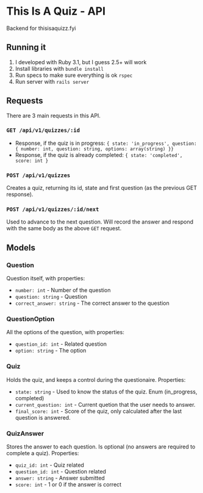 # This Is A Quiz - API

Backend for thisisaquizz.fyi

## Running it

1. I developed with Ruby 3.1, but I guess 2.5+ will work
2. Install libraries with `bundle install`
3. Run specs to make sure everything is ok `rspec`
4. Run server with `rails server`

## Requests

There are 3 main requests in this API.

### `GET /api/v1/quizzes/:id`

- Response, if the quiz is in progress: `{ state: 'in_progress', question: { number: int, question: string, options: array(string) }}`
- Response, if the quiz is already completed: `{ state: 'completed', score: int }`

### `POST /api/v1/quizzes`

Creates a quiz, returning its id, state and first question (as the previous GET response).

### `POST /api/v1/quizzes/:id/next`

Used to advance to the next question. Will record the answer and respond with the same body as the above `GET` request.

## Models

### Question

Question itself, with properties:
- `number: int` - Number of the question
- `question: string` - Question
- `correct_answer: string` - The correct answer to the question

### QuestionOption

All the options of the question, with properties:
- `question_id: int` - Related question
- `option: string` - The option

### Quiz

Holds the quiz, and keeps a control during the questionaire. Properties:
- `state: string` - Used to know the status of the quiz. Enum (in_progress, completed)
- `current_question: int` - Current quetion that the user needs to answer.
- `final_score: int` - Score of the quiz, only calculated after the last question is answered.

### QuizAnswer

Stores the answer to each question. Is optional (no answers are required to complete a quiz). Properties:
- `quiz_id: int` - Quiz related
- `question_id: int` - Question related
- `answer: string` - Answer submitted
- `score: int` - 1 or 0 if the answer is correct
